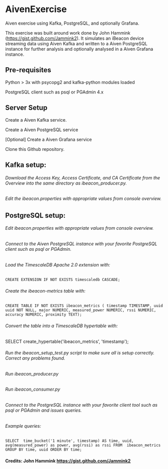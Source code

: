 # AivenExercise

Aiven exercise using Kafka, PostgreSQL, and optionally Grafana. 

This exercise was built around work done by John Hammink (https://gist.github.com/Jammink2). It simulates an iBeacon device streaming data using Aiven Kafka and written to a Aiven PostgreSQL instance for further analysis and optionally analysed in a Aiven Grafana instance.

## Pre-requisites
Python > 3x with psycopg2 and kafka-python modules loaded

PostgreSQL client such as psql or PGAdmin 4.x

## Server Setup
Create a Aiven Kafka service. 

Create a Aiven PostgreSQL service

[Optional] Create a Aiven Grafana service

Clone this Github repository.

## Kafka setup:

###### Download the Access Key, Access Certificate, and CA Certificate from the Overview into the same directory as ibeacon_producer.py.

###### Edit the ibeacon.properties with appropriate values from console overview.

## PostgreSQL setup:
	
###### Edit ibeacon.properties with appropriate values from console overview.

###### Connect to the Aiven PostgreSQL instance with your favorite PostgreSQL client such as psql or PGAdmin.

###### Load the TimescaleDB Apache 2.0 extension  with:

`CREATE EXTENSION IF NOT EXISTS timescaledb CASCADE;` 

###### Create the ibeacon-metrics table with:

`CREATE TABLE IF NOT EXISTS ibeacon_metrics (
  timestamp TIMESTAMP,
  uuid uuid NOT NULL,
  major NUMERIC,
  measured_power NUMERIC,
  rssi NUMERIC,
  accuracy NUMERIC,
  proximity TEXT);`

###### Convert the table into a TimescaleDB hypertable with:

SELECT create_hypertable('ibeacon_metrics', 'timestamp'); 

###### Run the ibeacon_setup_test.py script to make sure all is setup correctly. Correct any problems found.

###### Run ibeacon_producer.py

###### Run ibeacon_consumer.py

###### Connect to the PostgreSQL instance with your favorite client tool such as psql or PGAdmin and issues queries.

###### Example queries:

  ` SELECT 
        time_bucket('1 minute', timestamp) AS time,
        uuid,
        avg(measured_power) as power,
        avg(rssi) as rssi
  FROM 
        ibeacon_metrics
  GROUP BY
        time, uuid
  ORDER BY
        time; ` 

#### Credits: John Hammink https://gist.github.com/Jammink2
